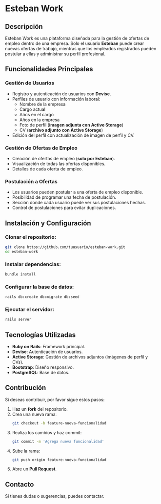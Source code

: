 # Esteban Work

## Descripción

Esteban Work es una plataforma diseñada para la gestión de ofertas de empleo dentro de una empresa. Solo el usuario **Esteban** puede crear nuevas ofertas de trabajo, mientras que los empleados registrados pueden postular a ellas y administrar su perfil profesional.

## Funcionalidades Principales

### Gestión de Usuarios
- Registro y autenticación de usuarios con **Devise**.
- Perfiles de usuario con información laboral:
  - Nombre de la empresa
  - Cargo actual
  - Años en el cargo
  - Años en la empresa
  - Foto de perfil (**imagen adjunta con Active Storage**)
  - CV (**archivo adjunto con Active Storage**)
- Edición del perfil con actualización de imagen de perfil y CV.

### Gestión de Ofertas de Empleo
- Creación de ofertas de empleo (**solo por Esteban**).
- Visualización de todas las ofertas disponibles.
- Detalles de cada oferta de empleo.

### Postulación a Ofertas
- Los usuarios pueden postular a una oferta de empleo disponible.
- Posibilidad de programar una fecha de postulación.
- Sección donde cada usuario puede ver sus postulaciones hechas.
- Control de postulaciones para evitar duplicaciones.

## Instalación y Configuración

### Clonar el repositorio:
```bash
git clone https://github.com/tuusuario/esteban-work.git
cd esteban-work
```

### Instalar dependencias:
```bash
bundle install
```

### Configurar la base de datos:
```bash
rails db:create db:migrate db:seed
```

### Ejecutar el servidor:
```bash
rails server
```

## Tecnologías Utilizadas
- **Ruby on Rails**: Framework principal.
- **Devise**: Autenticación de usuarios.
- **Active Storage**: Gestión de archivos adjuntos (imágenes de perfil y CVs).
- **Bootstrap**: Diseño responsivo.
- **PostgreSQL**: Base de datos.

## Contribución
Si deseas contribuir, por favor sigue estos pasos:
1. Haz un **fork** del repositorio.
2. Crea una nueva rama:
   ```bash
   git checkout -b feature-nueva-funcionalidad
   ```
3. Realiza los cambios y haz commit:
   ```bash
   git commit -m 'Agrega nueva funcionalidad'
   ```
4. Sube la rama:
   ```bash
   git push origin feature-nueva-funcionalidad
   ```
5. Abre un **Pull Request**.

## Contacto
Si tienes dudas o sugerencias, puedes contactar.
